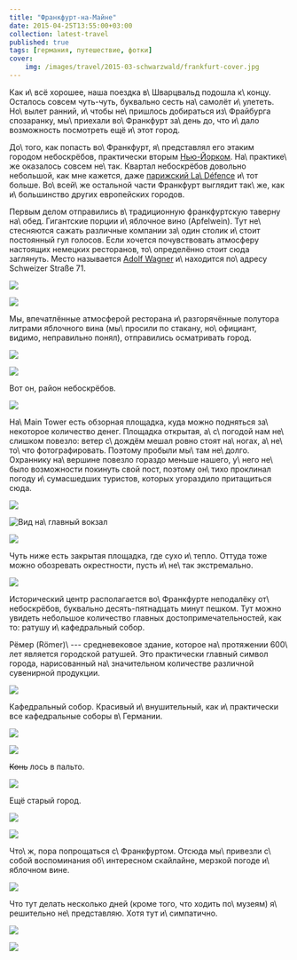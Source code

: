 ```yaml
---
title: "Франкфурт-на-Майне"
date: 2015-04-25T13:55:00+03:00
collection: latest-travel
published: true
tags: [германия, путешествие, фотки]
cover:
    img: /images/travel/2015-03-schwarzwald/frankfurt-cover.jpg
---
```


Как и\ всё хорошее, наша поездка в\ Шварцвальд подошла к\ концу. Осталось совсем чуть-чуть, буквально сесть на\ самолёт
и\ улететь. Но\ вылет ранний, и\ чтобы не\ пришлось добираться из\ Фрайбурга спозаранку, мы\ приехали во\ Франкфурт
за\ день до, что и\ дало возможность посмотреть ещё и\ этот город.

<!--more-->

До\ того, как попасть во\ Франкфурт, я\ представлял его этаким городом небоскрёбов, практически вторым
[Нью-Йорком][new-york]. На\ практике\ же оказалось совсем не\ так. Квартал небоскрёбов довольно небольшой, как мне
кажется, даже [парижский La\ Défence][paris] и\ тот больше. Во\ всей\ же остальной части Франкфурт выглядит так\ же, как
и\ большинство других европейских городов.

Первым делом отправились в\ традиционную франкфуртскую таверну на\ обед. Гигантские порции и\ яблочное вино (Apfelwein).
Тут не\ стесняются сажать различные компании за\ один столик и\ стоит постоянный гул голосов. Если хочется почувствовать
атмосферу настоящих немецких ресторанов, то\ определённо стоит сюда заглянуть. Место называется
[Adolf Wagner][restaurant] и\ находится по\ адресу Schweizer Straße 71.

![](/images/travel/2015-03-schwarzwald/frankfurt-adolf-wagner-1.jpg)

![](/images/travel/2015-03-schwarzwald/frankfurt-adolf-wagner-2.jpg)

Мы, впечатлённые атмосферой ресторана и\ разгорячённые полутора литрами яблочного вина (мы\ просили по стакану,
но\ официант, видимо, неправильно понял), отправились осматривать город.

![](/images/travel/2015-03-schwarzwald/frankfurt-riverside-1.jpg)

![](/images/travel/2015-03-schwarzwald/frankfurt-riverside-2.jpg)

Вот он, район небоскрёбов.

![](/images/travel/2015-03-schwarzwald/frankfurt-skyscrapers.jpg)

На\ Main Tower есть обзорная площадка, куда можно подняться за\ некоторое количество денег. Площадка открытая,
а\ с\ погодой нам не\ слишком повезло: ветер с\ дождём мешал ровно стоят на\ ногах, а\ не\ то\ что фотографировать.
Поэтому пробыли мы\ там не\ долго. Охраннику на\ вершине повезло гораздо меньше нашего, у\ него не\ было возможности
покинуть свой пост, поэтому он\ тихо проклинал погоду и\ сумасшедших туристов, которых угораздило притащиться сюда.

![](/images/travel/2015-03-schwarzwald/frankfurt-main-tower-view-1.jpg)

![Вид на\ главный вокзал](/images/travel/2015-03-schwarzwald/frankfurt-main-tower-view-2.jpg "Вид на главный вокзал")

![](/images/travel/2015-03-schwarzwald/frankfurt-main-tower-view-3.jpg)

Чуть ниже есть закрытая площадка, где сухо и\ тепло. Оттуда тоже можно обозревать окрестности, пусть и\ не\ так
экстремально.

![](/images/travel/2015-03-schwarzwald/frankfurt-teletower.jpg)

Исторический центр располагается во\ Франкфурте неподалёку от\ небоскрёбов, буквально десять-пятнадцать минут пешком.
Тут можно увидеть небольшое количество главных достопримечательностей, как то: ратушу и\ кафедральный собор.

Рёмер (Römer)\ --- средневековое здание, которое на\ протяжении 600\ лет является городской ратушей. Это практически
главный символ города, нарисованный на\ значительном количестве различной сувенирной продукции.

![](/images/travel/2015-03-schwarzwald/frankfurt-roemer.jpg)

Кафедральный собор. Красивый и\ внушительный, как и\ практически все кафедральные соборы в\ Германии.

![](/images/travel/2015-03-schwarzwald/frankfurt-cathedral-1.jpg)

![](/images/travel/2015-03-schwarzwald/frankfurt-cathedral-2.jpg)

~~Конь~~ лось в пальто.

![](/images/travel/2015-03-schwarzwald/frankfurt-elk.jpg)

Ещё старый город.

![](/images/travel/2015-03-schwarzwald/frankfurt-old-town-1.jpg)

![](/images/travel/2015-03-schwarzwald/frankfurt-old-town-2.jpg)

Что\ ж, пора попрощаться с\ Франкфуртом. Отсюда мы\ привезли с\ собой воспоминания об\ интересном скайлайне, мерзкой
погоде и\ яблочном вине.

![](/images/travel/2015-03-schwarzwald/frankfurt-skyline.jpg)

Что тут делать несколько дней (кроме того, что ходить по\ музеям) я\ решительно не\ представляю. Хотя тут и\ симпатично.

![](/images/travel/2015-03-schwarzwald/frankfurt-city-1.jpg)

![](/images/travel/2015-03-schwarzwald/frankfurt-city-2.jpg)

[new-york]: /post/new-york-2014-1/
[paris]: /post/paris-2015/#p-61
[restaurant]: http://www.apfelwein-wagner.com/

